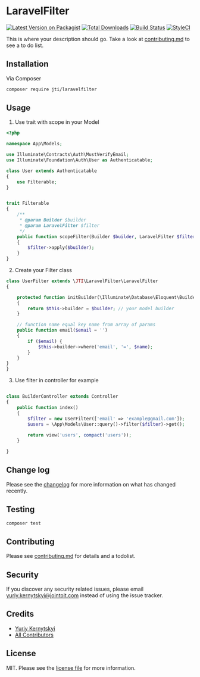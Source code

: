 # LaravelFilter

[![Latest Version on Packagist][ico-version]][link-packagist]
[![Total Downloads][ico-downloads]][link-downloads]
[![Build Status][ico-travis]][link-travis]
[![StyleCI][ico-styleci]][link-styleci]

This is where your description should go. Take a look at [contributing.md](contributing.md) to see a to do list.

## Installation

Via Composer

```bash
composer require jti/laravelfilter
```

## Usage


1. Use trait with scope in your Model

```php
<?php

namespace App\Models;

use Illuminate\Contracts\Auth\MustVerifyEmail;
use Illuminate\Foundation\Auth\User as Authenticatable;

class User extends Authenticatable
{
    use Filterable;
}


trait Filterable
{
    /**
     * @param Builder $builder
     * @param LaravelFilter $filter
     */
    public function scopeFilter(Builder $builder, LaravelFilter $filter): void
    {
        $filter->apply($builder);
    }
}

```

2. Create your Filter class

```php
class UserFilter extends \JTI\LaravelFilter\LaravelFilter
{

    protected function initBuilder(\Illuminate\Database\Eloquent\Builder $builder): \Illuminate\Database\Eloquent\Builder
    {
        return $this->builder = $builder; // your model builder
    }

    // function name equal key name from array of params
    public function email($email = '')
    {
        if ($email) {
            $this->builder->where('email', '=', $name);
        }
    }
}
}
```

3. Use filter in controller for example

```php

class BuilderController extends Controller
{
    public function index()
    {
        $filter = new UserFilter(['email' => 'example@gmail.com']);
        $users = \App\Models\User::query()->filter($filter)->get();
        
        return view('users', compact('users'));
    }

}

```

## Change log

Please see the [changelog](changelog.md) for more information on what has changed recently.

## Testing

```bash
composer test
```

## Contributing

Please see [contributing.md](contributing.md) for details and a todolist.

## Security

If you discover any security related issues, please email yuriy.kernytskyi@jointoit.com instead of using the issue tracker.

## Credits

- [Yuriy Kernytskyi][link-author]
- [All Contributors][link-contributors]

## License

MIT. Please see the [license file](license.md) for more information.

[ico-version]: https://img.shields.io/packagist/v/jti/laravelfilter.svg?style=flat-square
[ico-downloads]: https://img.shields.io/packagist/dt/jti/laravelfilter.svg?style=flat-square
[ico-travis]: https://img.shields.io/travis/jti/laravelfilter/master.svg?style=flat-square
[ico-styleci]: https://styleci.io/repos/12345678/shield

[link-packagist]: https://packagist.org/packages/jti/laravelfilter
[link-downloads]: https://packagist.org/packages/jti/laravelfilter
[link-travis]: https://travis-ci.org/jti/laravelfilter
[link-styleci]: https://styleci.io/repos/12345678
[link-author]: https://github.com/jti
[link-contributors]: ../../contributors



